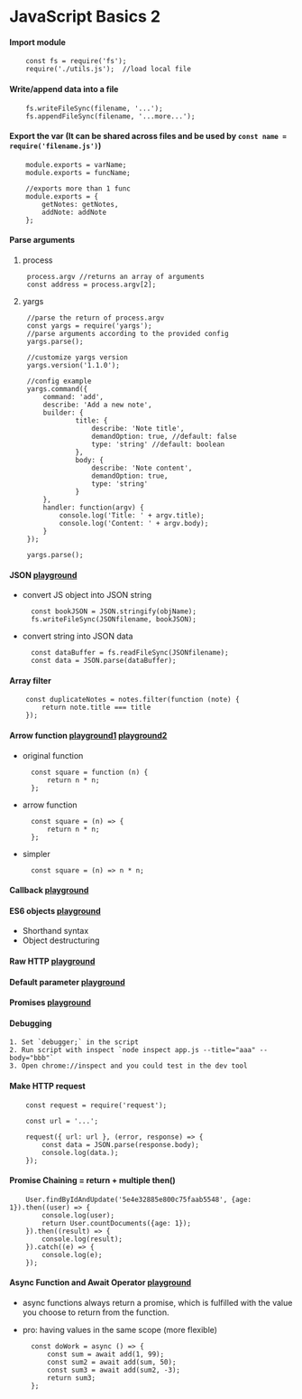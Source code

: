 # JavaScript Basics 2

#### Import module
    
        const fs = require('fs');
        require('./utils.js');  //load local file

#### Write/append data into a file
    
        fs.writeFileSync(filename, '...');
        fs.appendFileSync(filename, '...more...');

#### Export the var (It can be shared across files and be used by `const name = require('filename.js')`)
    
        module.exports = varName;
        module.exports = funcName;

        //exports more than 1 func
        module.exports = {
            getNotes: getNotes,
            addNote: addNote
        };

#### Parse arguments
1. process

        process.argv //returns an array of arguments
        const address = process.argv[2];

2. yargs

        //parse the return of process.argv
        const yargs = require('yargs');
        //parse arguments according to the provided config
        yargs.parse();

        //customize yargs version
        yargs.version('1.1.0');

        //config example
        yargs.command({
            command: 'add',
            describe: 'Add a new note',
            builder: {
                    title: {
                        describe: 'Note title',
                        demandOption: true, //default: false
                        type: 'string' //default: boolean
                    },
                    body: {
                        describe: 'Note content',
                        demandOption: true,
                        type: 'string'
                    }
            },
            handler: function(argv) {
                console.log('Title: ' + argv.title);
                console.log('Content: ' + argv.body);
            }
        });

        yargs.parse();

#### JSON [playground](playground/1-json.js)

* convert JS object into JSON string

        const bookJSON = JSON.stringify(objName);
        fs.writeFileSync(JSONfilename, bookJSON);

* convert string into JSON data

        const dataBuffer = fs.readFileSync(JSONfilename);
        const data = JSON.parse(dataBuffer);

#### Array filter
    
        const duplicateNotes = notes.filter(function (note) {
            return note.title === title
        });

#### Arrow function [playground1](playground/2-arror-function.js) [playground2](playground/3-arrow-challenge.js)

* original function

        const square = function (n) {
            return n * n;
        };

* arrow function

        const square = (n) => {
            return n * n;
        };

* simpler

        const square = (n) => n * n;

#### Callback [playground](playground/4-callack.js)

#### ES6 objects [playground](playground/5-es6-objects.js)
* Shorthand syntax
* Object destructuring

#### Raw HTTP [playground](playground/6-raw-http.js)

#### Default parameter [playground](playground/7-default-param.js)

#### Promises [playground](playground/8-promises.js)

#### Debugging

    1. Set `debugger;` in the script
    2. Run script with inspect `node inspect app.js --title="aaa" --body="bbb"`
    3. Open chrome://inspect and you could test in the dev tool

#### Make HTTP request

        const request = require('request');

        const url = '...';

        request({ url: url }, (error, response) => {
            const data = JSON.parse(response.body);
            console.log(data.);
        });

#### Promise Chaining = return + multiple then()

        User.findByIdAndUpdate('5e4e32885e800c75faab5548', {age: 1}).then((user) => {
            console.log(user);
            return User.countDocuments({age: 1});
        }).then((result) => {
            console.log(result);
        }).catch((e) => {
            console.log(e);
        });

#### Async Function and Await Operator [playground](../playground/9-async-await.js)
* async functions always return a promise, which is fulfilled with the value you choose to return from the function.
* pro: having values in the same scope (more flexible)

        const doWork = async () => {
            const sum = await add(1, 99);
            const sum2 = await add(sum, 50);
            const sum3 = await add(sum2, -3);
            return sum3;
        };
